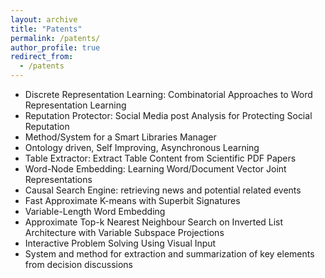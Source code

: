 ```yaml
---
layout: archive
title: "Patents"
permalink: /patents/
author_profile: true
redirect_from:
  - /patents
---
```


<!--### Publications

All my publications could be found at my [DBLP page](https://dblp.org/pers/hd/g/Ganguly:Debasis)

### Patents -->

* Discrete Representation Learning: Combinatorial Approaches to Word Representation Learning
* Reputation Protector: Social Media post Analysis for Protecting Social Reputation
* Method/System for a Smart Libraries Manager
* Ontology driven, Self Improving, Asynchronous Learning
* Table Extractor: Extract Table Content from Scientific PDF Papers
* Word-Node Embedding: Learning Word/Document Vector Joint Representations
* Causal Search Engine: retrieving news and potential related events
* Fast Approximate K-means with Superbit Signatures
* Variable-Length Word Embedding
* Approximate Top-k Nearest Neighbour Search on Inverted List Architecture with Variable Subspace Projections	
* Interactive Problem Solving Using Visual Input
* System and method for extraction and summarization of key elements from decision discussions
  
  
